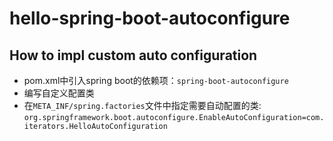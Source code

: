# hello-spring-boot-autoconfigure

## How to impl custom auto configuration

- pom.xml中引入spring boot的依赖项：`spring-boot-autoconfigure`
- 编写自定义配置类
- 在`META_INF/spring.factories`文件中指定需要自动配置的类: `org.springframework.boot.autoconfigure.EnableAutoConfiguration=com.iterators.HelloAutoConfiguration`